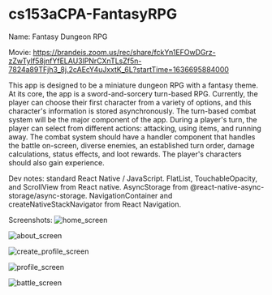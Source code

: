 # cs153aCPA-FantasyRPG
Name: Fantasy Dungeon RPG

Movie: https://brandeis.zoom.us/rec/share/fckYn1EFOwDGrz-zZwTyIf58jnfYfELAU3lPNrCXnTLsZf5n-7824a89TFjh3_8j.2cAEcY4uJxxtK_6L?startTime=1636695884000

  This app is designed to be a miniature dungeon RPG with a fantasy theme. At
its core, the app is a sword-and-sorcery turn-based RPG. Currently, the player
can choose their first character from a variety of options, and this character's
information is stored asynchronously. The turn-based combat system will be the
major component of the app. During a player's turn, the player can select from
different actions: attacking, using items, and running away. The combat system
should have a handler component that handles the battle on-screen, diverse
enemies, an established turn order, damage calculations, status effects, and
loot rewards. The player's characters should also gain experience.

Dev notes: standard React Native / JavaScript. FlatList, TouchableOpacity,
and ScrollView from React native. AsyncStorage from
@react-native-async-storage/async-storage. NavigationContainer and
createNativeStackNavigator from React Navigation.

Screenshots:
![home_screen](https://user-images.githubusercontent.com/58448341/141376609-8bed4627-8afe-4423-a144-6c5613072ab8.png)

![about_screen](https://user-images.githubusercontent.com/58448341/141376646-f2003fdc-9016-4fde-85dc-d869fff0864d.png)

![create_profile_screen](https://user-images.githubusercontent.com/58448341/141376663-38c8e080-50d1-4e1d-9e4c-37d07b82d269.png)

![profile_screen](https://user-images.githubusercontent.com/58448341/141376721-6db312b5-2b6e-4997-83f3-69197650ea72.png)

![battle_screen](https://user-images.githubusercontent.com/58448341/141376729-955b42b7-d0ea-4fc6-92c5-c41ff2260367.png)
